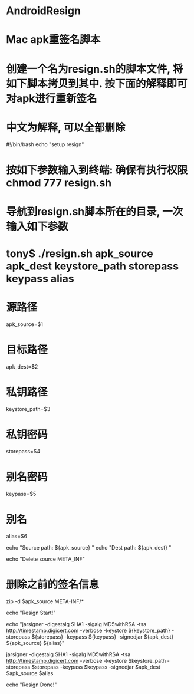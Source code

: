 # AndroidResign
# Mac apk重签名脚本

# 创建一个名为resign.sh的脚本文件, 将如下脚本拷贝到其中. 按下面的解释即可对apk进行重新签名
# 中文为解释, 可以全部删除

#!/bin/bash
echo "setup resign"

# 按如下参数输入到终端: 确保有执行权限 chmod 777 resign.sh
# 导航到resign.sh脚本所在的目录, 一次输入如下参数
# tony$ ./resign.sh apk_source apk_dest keystore_path storepass keypass alias

# 源路径
apk_source=$1
# 目标路径
apk_dest=$2
# 私钥路径
keystore_path=$3
# 私钥密码
storepass=$4
# 别名密码
keypass=$5
# 别名
alias=$6

echo "Source path: ${apk_source} "
echo "Dest path: ${apk_dest} "

echo "Delete source META_INF"
# 删除之前的签名信息
zip -d $apk_source META-INF/\*

echo "Resign Start!"

echo "jarsigner -digestalg SHA1 -sigalg MD5withRSA -tsa http://timestamp.digicert.com -verbose -keystore ${keystore_path} -storepass ${storepass} -keypass ${keypass} -signedjar ${apk_dest} ${apk_source} ${alias}"

jarsigner -digestalg SHA1 -sigalg MD5withRSA -tsa http://timestamp.digicert.com -verbose -keystore $keystore_path -storepass $storepass -keypass $keypass -signedjar $apk_dest $apk_source $alias

echo "Resign Done!"

